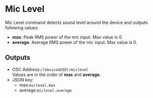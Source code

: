 # Mic Level

Mic Level command detects sound level around the device and outputs following values:

- **max**: Peak RMS power of the mic input. Max value is 0.
- **average**: Average RMS power of the mic input. Max value is 0.

## Outputs

- OSC Address:`/(deviceUUID)/miclevel`  
Values are in the order of **max** and **average**. 
- JSON key: 
  - max:`miclevel.max`
  - average:`miclevel.average`